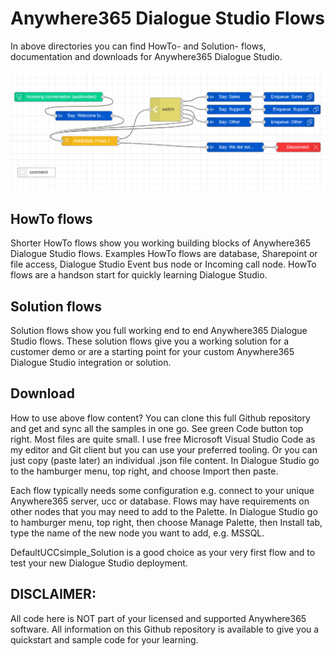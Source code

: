 # Anywhere365 Dialogue Studio Flows
In above directories you can find HowTo- and Solution- flows, documentation and downloads for Anywhere365 Dialogue Studio.

![standard simple ivr flow](https://github.com/Anywhere365/DialogueStudioFlows/blob/master/DefaultUCCsimple_solution/resource/a365-ds-standard-ivr-flow.png)

## HowTo flows
Shorter HowTo flows show you working building blocks of Anywhere365 Dialogue Studio flows. Examples HowTo flows are database, Sharepoint or file access, Dialogue Studio Event bus node or Incoming call node. HowTo flows are a handson start for quickly learning Dialogue Studio.

## Solution flows
Solution flows show you full working end to end Anywhere365 Dialogue Studio flows. These solution flows give you a working solution for a customer demo or are a starting point for your custom Anywhere365 Dialogue Studio integration or solution. 

## Download
How to use above flow content? You can clone this full Github repository and get and sync all the samples in one go. See green Code button top right. Most files are quite small. I use free Microsoft Visual Studio Code as my editor and Git client but you can use your preferred tooling. Or you can just copy (paste later) an individual .json file content. In Dialogue Studio go to the hamburger menu, top right, and choose Import then paste.

Each flow typically needs some configuration e.g. connect to your unique Anywhere365 server, ucc or database.
Flows may have requirements on other nodes that you may need to add to the Palette. In Dialogue Studio go to hamburger menu, top right, then choose Manage Palette, then Install tab, type the name of the new node you want to add, e.g. MSSQL.

DefaultUCCsimple_Solution is a good choice as your very first flow and to test your new Dialogue Studio deployment.

## DISCLAIMER:
All code here is NOT part of your licensed and supported Anywhere365 software. All information on this Github repository is available to give you a quickstart and sample code for your learning.

